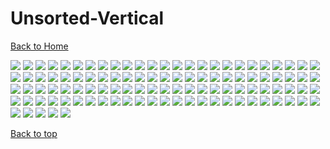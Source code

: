 # Unsorted-Vertical

[Back to Home](https://github.com/RickyFoots/Wallpapers/tree/main)

</h1>

<img src="https://github.com/RickyFoots/Wallpapers/blob/main/Collection/Unsorted Vertical/1626639569259.jpg">

<img src="https://github.com/RickyFoots/Wallpapers/blob/main/Collection/Unsorted Vertical/1638316761038.jpg">

<img src="https://github.com/RickyFoots/Wallpapers/blob/main/Collection/Unsorted Vertical/20191105_001411.jpg">

<img src="https://github.com/RickyFoots/Wallpapers/blob/main/Collection/Unsorted Vertical/20211130_1803_Black_Bulls.jpg">

<img src="https://github.com/RickyFoots/Wallpapers/blob/main/Collection/Unsorted Vertical/20211130_1804_Golden_Dawn.jpg">

<img src="https://github.com/RickyFoots/Wallpapers/blob/main/Collection/Unsorted Vertical/20211130_1805_Gullinbursti_Illustration.jpg">

<img src="https://github.com/RickyFoots/Wallpapers/blob/main/Collection/Unsorted Vertical/20220313_1218_Akabeko_Illustration.jpg">

<img src="https://github.com/RickyFoots/Wallpapers/blob/main/Collection/Unsorted Vertical/20220313_1218_Bakekujira_Illustration.jpg">

<img src="https://github.com/RickyFoots/Wallpapers/blob/main/Collection/Unsorted Vertical/20220313_1219_Ryuto_Illustration.jpg">

<img src="https://github.com/RickyFoots/Wallpapers/blob/main/Collection/Unsorted Vertical/20220313_1219_Shisa_Illustration.jpg">

<img src="https://github.com/RickyFoots/Wallpapers/blob/main/Collection/Unsorted Vertical/20220313_1222_Jormungand_Illustration.jpg">

<img src="https://github.com/RickyFoots/Wallpapers/blob/main/Collection/Unsorted Vertical/20220327_1145__Castlevania__An_Odyssey_.jpg">

<img src="https://github.com/RickyFoots/Wallpapers/blob/main/Collection/Unsorted Vertical/20220327_1146_Castle_Dracula.jpg">

<img src="https://github.com/RickyFoots/Wallpapers/blob/main/Collection/Unsorted Vertical/20220327_1147_Forgotten_Realms.jpg">

<img src="https://github.com/RickyFoots/Wallpapers/blob/main/Collection/Unsorted Vertical/20220327_1200_Hannya_Mask.jpg">

<img src="https://github.com/RickyFoots/Wallpapers/blob/main/Collection/Unsorted Vertical/20220327_1200_Wolf_02.jpg">

<img src="https://github.com/RickyFoots/Wallpapers/blob/main/Collection/Unsorted Vertical/20220327_1201_Pacify.jpg">

<img src="https://github.com/RickyFoots/Wallpapers/blob/main/Collection/Unsorted Vertical/20220327_1208_Ramen.jpg">

<img src="https://github.com/RickyFoots/Wallpapers/blob/main/Collection/Unsorted Vertical/20220329_2040_Demon_Hunter.jpg">

<img src="https://github.com/RickyFoots/Wallpapers/blob/main/Collection/Unsorted Vertical/20220329_2059_Sunflower_farmers.jpg">

<img src="https://github.com/RickyFoots/Wallpapers/blob/main/Collection/Unsorted Vertical/20220404_2049_Back_To_Yharnam_.jpg">

<img src="https://github.com/RickyFoots/Wallpapers/blob/main/Collection/Unsorted Vertical/20220405_2316_Yoshimaru_Ever_Faithful.jpg">

<img src="https://github.com/RickyFoots/Wallpapers/blob/main/Collection/Unsorted Vertical/20220407_1612_Sun_Knight.jpg">

<img src="https://github.com/RickyFoots/Wallpapers/blob/main/Collection/Unsorted Vertical/20220410_0024_Nightshift_2.jpg">

<img src="https://github.com/RickyFoots/Wallpapers/blob/main/Collection/Unsorted Vertical/20220416_1751_Ghost_Fire_Knight.jpg">

<img src="https://github.com/RickyFoots/Wallpapers/blob/main/Collection/Unsorted Vertical/20220416_1752_Migraine.jpg">

<img src="https://github.com/RickyFoots/Wallpapers/blob/main/Collection/Unsorted Vertical/20220422_1842_深渊行者_concept.jpg">

<img src="https://github.com/RickyFoots/Wallpapers/blob/main/Collection/Unsorted Vertical/20220425_1914_Burning_in_the_rain.jpg">

<img src="https://github.com/RickyFoots/Wallpapers/blob/main/Collection/Unsorted Vertical/20220425_1917_Sekiro._The_High_temple_.jpg">

<img src="https://github.com/RickyFoots/Wallpapers/blob/main/Collection/Unsorted Vertical/20220425_1920_The_king's_journey___The_elder's_forest_(_part_2_).jpg">

<img src="https://github.com/RickyFoots/Wallpapers/blob/main/Collection/Unsorted Vertical/20220425_1921_The_king's_journey___The_guardian_of_wrath.jpg">

<img src="https://github.com/RickyFoots/Wallpapers/blob/main/Collection/Unsorted Vertical/20220427_2306_Arcane_Silco_011322.jpg">

<img src="https://github.com/RickyFoots/Wallpapers/blob/main/Collection/Unsorted Vertical/20220427_2308_Sammamish_River_Plein_Air.jpg">

<img src="https://github.com/RickyFoots/Wallpapers/blob/main/Collection/Unsorted Vertical/20220427_2308_Sunday_Plein_Air.jpg">

<img src="https://github.com/RickyFoots/Wallpapers/blob/main/Collection/Unsorted Vertical/20220429_1014_夏油傑.jpg">

<img src="https://github.com/RickyFoots/Wallpapers/blob/main/Collection/Unsorted Vertical/20220429_1017_monster.jpg">

<img src="https://github.com/RickyFoots/Wallpapers/blob/main/Collection/Unsorted Vertical/20220505_2057_MtG___Titan_Of_Industry.jpg">

<img src="https://github.com/RickyFoots/Wallpapers/blob/main/Collection/Unsorted Vertical/20220505_2058_MtG___Halo_Fountain.jpg">

<img src="https://github.com/RickyFoots/Wallpapers/blob/main/Collection/Unsorted Vertical/20220505_2058_Night_and_Day.jpg">

<img src="https://github.com/RickyFoots/Wallpapers/blob/main/Collection/Unsorted Vertical/20220505_2058_SunKing.jpg">

<img src="https://github.com/RickyFoots/Wallpapers/blob/main/Collection/Unsorted Vertical/20220505_2102_Neo_Japan_2202.jpg">

<img src="https://github.com/RickyFoots/Wallpapers/blob/main/Collection/Unsorted Vertical/20220505_2105_Knight_of_the_void.jpg">

<img src="https://github.com/RickyFoots/Wallpapers/blob/main/Collection/Unsorted Vertical/20220517_2058_D&D_Young_Adventurer's_Guide__Dragons_&_Treasures_Cover.jpg">

<img src="https://github.com/RickyFoots/Wallpapers/blob/main/Collection/Unsorted Vertical/20220525_1957_Reaching_Up.jpg">

<img src="https://github.com/RickyFoots/Wallpapers/blob/main/Collection/Unsorted Vertical/20220527_2307_Enhanced_skeleton_+_Moto_engine.jpg">

<img src="https://github.com/RickyFoots/Wallpapers/blob/main/Collection/Unsorted Vertical/20220605_175331.jpg">

<img src="https://github.com/RickyFoots/Wallpapers/blob/main/Collection/Unsorted Vertical/20220605_175340.jpg">

<img src="https://github.com/RickyFoots/Wallpapers/blob/main/Collection/Unsorted Vertical/20220605_175345.jpg">

<img src="https://github.com/RickyFoots/Wallpapers/blob/main/Collection/Unsorted Vertical/20220605_175354.jpg">

<img src="https://github.com/RickyFoots/Wallpapers/blob/main/Collection/Unsorted Vertical/20220605_2247_Destiny's_Grimoire_Anthology_Vol_4.jpg">

<img src="https://github.com/RickyFoots/Wallpapers/blob/main/Collection/Unsorted Vertical/20220605_2301_Rhombus_Guard.jpg">

<img src="https://github.com/RickyFoots/Wallpapers/blob/main/Collection/Unsorted Vertical/20220612_1749_Magnolia_Raven.jpg">

<img src="https://github.com/RickyFoots/Wallpapers/blob/main/Collection/Unsorted Vertical/20220628_231005.jpg">

<img src="https://github.com/RickyFoots/Wallpapers/blob/main/Collection/Unsorted Vertical/20220628_231211.jpg">

<img src="https://github.com/RickyFoots/Wallpapers/blob/main/Collection/Unsorted Vertical/20220708_0017____M_E_T_R_O_P_O_L___.jpg">

<img src="https://github.com/RickyFoots/Wallpapers/blob/main/Collection/Unsorted Vertical/20220708_0030_Nightmare—Hate.jpg">

<img src="https://github.com/RickyFoots/Wallpapers/blob/main/Collection/Unsorted Vertical/20220708_0031_Nightmare—Revenge.jpg">

<img src="https://github.com/RickyFoots/Wallpapers/blob/main/Collection/Unsorted Vertical/20220708_0032_Nightmare—Cafard.jpg">

<img src="https://github.com/RickyFoots/Wallpapers/blob/main/Collection/Unsorted Vertical/20220708_0032_Nightmare—Despair.jpg">

<img src="https://github.com/RickyFoots/Wallpapers/blob/main/Collection/Unsorted Vertical/20220719_1016_urn.jpg">

<img src="https://github.com/RickyFoots/Wallpapers/blob/main/Collection/Unsorted Vertical/20220802_2348_Desert_Maid.jpg">

<img src="https://github.com/RickyFoots/Wallpapers/blob/main/Collection/Unsorted Vertical/20220803_2339_深渊行者_concept_2.jpg">

<img src="https://github.com/RickyFoots/Wallpapers/blob/main/Collection/Unsorted Vertical/20220805_0011_Marauders.jpg">

<img src="https://github.com/RickyFoots/Wallpapers/blob/main/Collection/Unsorted Vertical/20220805_0014_Cursed_Crystals.jpg">

<img src="https://github.com/RickyFoots/Wallpapers/blob/main/Collection/Unsorted Vertical/20220830_190751.jpg">

<img src="https://github.com/RickyFoots/Wallpapers/blob/main/Collection/Unsorted Vertical/20221018_2308_There_can_only_be_one.jpg">

<img src="https://github.com/RickyFoots/Wallpapers/blob/main/Collection/Unsorted Vertical/20221018_2326_Kotengu_Illustration.jpg">

<img src="https://github.com/RickyFoots/Wallpapers/blob/main/Collection/Unsorted Vertical/20221018_2326_Yatagarasu_Illustration.jpg">

<img src="https://github.com/RickyFoots/Wallpapers/blob/main/Collection/Unsorted Vertical/20230309_2316_Elysium___Decurio_Infernalis.jpg">

<img src="https://github.com/RickyFoots/Wallpapers/blob/main/Collection/Unsorted Vertical/20230716_1924_Through_My_Eyes.jpg">

<img src="https://github.com/RickyFoots/Wallpapers/blob/main/Collection/Unsorted Vertical/20231009_2255_LOVE_AND_PEACE!.jpg">

<img src="https://github.com/RickyFoots/Wallpapers/blob/main/Collection/Unsorted Vertical/20231119_2322_various_unfinished_sketches_.jpg">

<img src="https://github.com/RickyFoots/Wallpapers/blob/main/Collection/Unsorted Vertical/24a4c213-d934-4a1f-848a-209b32de6200_6k_celeb_raven_cellphone.png">

<img src="https://github.com/RickyFoots/Wallpapers/blob/main/Collection/Unsorted Vertical/30o2ox3vunx31.jpg">

<img src="https://github.com/RickyFoots/Wallpapers/blob/main/Collection/Unsorted Vertical/40ce06f.jpg">

<img src="https://github.com/RickyFoots/Wallpapers/blob/main/Collection/Unsorted Vertical/511a14c9d0f883a2852ff66a0add4d23.jpg">

<img src="https://github.com/RickyFoots/Wallpapers/blob/main/Collection/Unsorted Vertical/60ef3d3.png">

<img src="https://github.com/RickyFoots/Wallpapers/blob/main/Collection/Unsorted Vertical/Ah2Ou9r.jpg">

<img src="https://github.com/RickyFoots/Wallpapers/blob/main/Collection/Unsorted Vertical/Cold Red22123_rectangle.jpg">

<img src="https://github.com/RickyFoots/Wallpapers/blob/main/Collection/Unsorted Vertical/Dark Souls Bonfire2917_rectangle.jpg">

<img src="https://github.com/RickyFoots/Wallpapers/blob/main/Collection/Unsorted Vertical/Hellraiser-768x1045.jpg">

<img src="https://github.com/RickyFoots/Wallpapers/blob/main/Collection/Unsorted Vertical/IMG_20210214_233157.jpg">

<img src="https://github.com/RickyFoots/Wallpapers/blob/main/Collection/Unsorted Vertical/IMG_20210214_233215.jpg">

<img src="https://github.com/RickyFoots/Wallpapers/blob/main/Collection/Unsorted Vertical/IMG_20210214_233227.jpg">

<img src="https://github.com/RickyFoots/Wallpapers/blob/main/Collection/Unsorted Vertical/IMG_20210214_233253.jpg">

<img src="https://github.com/RickyFoots/Wallpapers/blob/main/Collection/Unsorted Vertical/IMG_20210214_233334.jpg">

<img src="https://github.com/RickyFoots/Wallpapers/blob/main/Collection/Unsorted Vertical/IMG_20210320_211953.jpg">

<img src="https://github.com/RickyFoots/Wallpapers/blob/main/Collection/Unsorted Vertical/IMG_20210320_212341.jpg">

<img src="https://github.com/RickyFoots/Wallpapers/blob/main/Collection/Unsorted Vertical/IMG_20210323_181058.jpg">

<img src="https://github.com/RickyFoots/Wallpapers/blob/main/Collection/Unsorted Vertical/IMG_20210522_124519.jpg">

<img src="https://github.com/RickyFoots/Wallpapers/blob/main/Collection/Unsorted Vertical/IMG_20210522_124553.jpg">

<img src="https://github.com/RickyFoots/Wallpapers/blob/main/Collection/Unsorted Vertical/IMG_20210522_124603.jpg">

<img src="https://github.com/RickyFoots/Wallpapers/blob/main/Collection/Unsorted Vertical/IMG_20210522_125517.jpg">

<img src="https://github.com/RickyFoots/Wallpapers/blob/main/Collection/Unsorted Vertical/IMG_20210602_191622.jpg">

<img src="https://github.com/RickyFoots/Wallpapers/blob/main/Collection/Unsorted Vertical/IMG_20210808_204609.jpg">

<img src="https://github.com/RickyFoots/Wallpapers/blob/main/Collection/Unsorted Vertical/IMG_20211110_181821.jpg">

<img src="https://github.com/RickyFoots/Wallpapers/blob/main/Collection/Unsorted Vertical/IMG_20211110_181925.jpg">

<img src="https://github.com/RickyFoots/Wallpapers/blob/main/Collection/Unsorted Vertical/IMG_20220116_143731.jpg">

<img src="https://github.com/RickyFoots/Wallpapers/blob/main/Collection/Unsorted Vertical/IMG_20220116_143734.jpg">

<img src="https://github.com/RickyFoots/Wallpapers/blob/main/Collection/Unsorted Vertical/IMG_20220325_180040.jpg">

<img src="https://github.com/RickyFoots/Wallpapers/blob/main/Collection/Unsorted Vertical/RDT_20220926_1453482934505130533996937.jpg">

<img src="https://github.com/RickyFoots/Wallpapers/blob/main/Collection/Unsorted Vertical/RDT_20220926_1454138455130427673858065.jpg">

<img src="https://github.com/RickyFoots/Wallpapers/blob/main/Collection/Unsorted Vertical/RDT_20220926_1454473687913953616124556.jpg">

<img src="https://github.com/RickyFoots/Wallpapers/blob/main/Collection/Unsorted Vertical/RDT_20220926_1455368348035335924237045.jpg">

<img src="https://github.com/RickyFoots/Wallpapers/blob/main/Collection/Unsorted Vertical/RDT_20230307_1833491748238768078381027.jpg">

[Back to top](#Top)